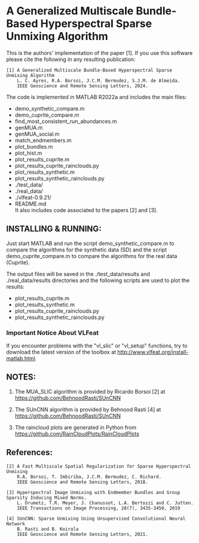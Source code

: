 # A Generalized Multiscale Bundle-Based Hyperspectral Sparse Unmixing Algorithm #

This is the authors' implementation of the paper [1]. If you use this software please cite the following in any resulting
publication:

    [1] A Generalized Multiscale Bundle-Based Hyperspectral Sparse Unmixing Algorithm
        L. C. Ayres, R.A. Borsoi, J.C.M. Bermudez, S.J.M. de Almeida.
        IEEE Geoscience and Remote Sensing Letters, 2024.

The code is implemented in MATLAB R2022a and includes the main files:
-  demo_synthetic_compare.m  
-  demo_cuprite_compare.m	 
-  find_most_consistent_run_abundances.m 
-  genMUA.m
-  genMUA_social.m
-  match_endmembers.m
-  plot_bundles.m
-  plot_hist.m
-  plot_results_cuprite.m
-  plot_results_cuprite_rainclouds.py
-  plot_results_synthetic.m
-  plot_results_synthetic_rainclouds.py
-  ./test_data/               
-  ./real_data/                
-  ./vlfeat-0.9.21/            
-  README.md                 
It also includes code associated to the papers [2] and [3].

## INSTALLING & RUNNING:
Just start MATLAB and run the script demo_synthetic_compare.m to compare the algorithms for the synthetic data (SD) and the script demo_cuprite_compare.m to compare the algorithms for the real data (Cuprite).

The output files will be saved in the ./test_data/results and ./real_data/results directories and the following scripts are used to plot the results:
-  plot_results_cuprite.m
-  plot_results_synthetic.m
-  plot_results_cuprite_rainclouds.py
-  plot_results_synthetic_rainclouds.py  

### Important Notice About VLFeat
If you encounter problems with the "vl_slic" or "vl_setup" functions, try to download the latest version of the toolbox at http://www.vlfeat.org/install-matlab.html. 


## NOTES:
1.  The MUA_SLIC algorithm is provided by Ricardo Borsoi [2]
    at https://github.com/BehnoodRasti/SUnCNN

2.  The SUnCNN algorithm is provided by Behnood Rasti [4]
    at https://github.com/BehnoodRasti/SUnCNN

3.  The raincloud plots are generated in Python from 
	https://github.com/RainCloudPlots/RainCloudPlots

## References:

	[2] A Fast Multiscale Spatial Regularization for Sparse Hyperspectral Unmixing
        R.A. Borsoi, T. Imbiriba, J.C.M. Bermudez, C. Richard.
        IEEE Geoscience and Remote Sensing Letters, 2018.
		
	[3] Hyperspectral Image Unmixing with Endmember Bundles and Group Sparsity Inducing Mixed Norms.
		L. Drumetz, T.R. Meyer, J. Chanussot, L.A. Bertozzi and C. Jutten.
		IEEE Transactions on Image Processing, 28(7), 3435-3450, 2019
			
	[4] SUnCNN: Sparse Unmixing Using Unsupervised Convolutional Neural Network
        B. Rasti and B. Koirala
        IEEE Geoscience and Remote Sensing Letters, 2021.		